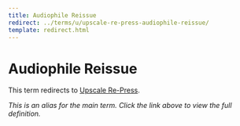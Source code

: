 ```yaml
---
title: Audiophile Reissue
redirect: ../terms/u/upscale-re-press-audiophile-reissue/
template: redirect.html
---
```


# Audiophile Reissue

This term redirects to [Upscale Re-Press](../terms/u/upscale-re-press-audiophile-reissue/).

*This is an alias for the main term. Click the link above to view the full definition.*
